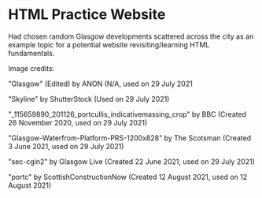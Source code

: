 # HTML Practice Website

Had chosen random Glasgow developments scattered across the city as an example topic for a potential website revisiting/learning HTML fundamentals. 

Image credits: 

"Glasgow" (Edited)
by ANON (N/A, used on 29 July 2021

"Skyline"
by ShutterStock (Used on 29 July 2021)

"_115659890_201126_portcullis_indicativemassing_crop"
by BBC (Created 26 November 2020, used on 29 July 2021)

"Glasgow-Waterfrom-Platform-PRS-1200x828"
by The Scotsman (Created 3 June 2021, used on 29 July 2021)

"sec-cgin2"
by Glasgow Live (Created 22 June 2021, used on 29 July 2021)

"portc"
by ScottishConstructionNow (Created 12 August 2021, used on 12 August 2021)




